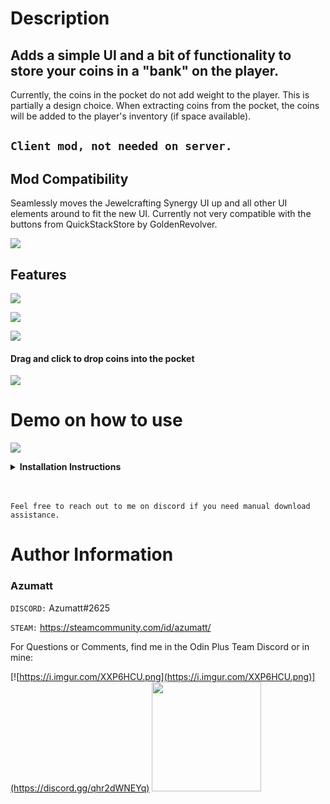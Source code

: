 # Description

## Adds a simple UI and a bit of functionality to store your coins in a "bank" on the player.

Currently, the coins in the pocket do not add weight to the player. This is partially a design choice. When extracting coins from the pocket, the coins will be added to the player's inventory (if space available).

`Client mod, not needed on server.`
---

## Mod Compatibility

Seamlessly moves the Jewelcrafting Synergy UI up and all other UI elements around to fit the new UI. Currently not very
compatible with the buttons from QuickStackStore by GoldenRevolver.

![](https://i.imgur.com/ZEs4ari.png)

## Features

![](https://i.imgur.com/o8VuR0K.png)

![](https://i.imgur.com/Uro1yyk.png)

![](https://i.imgur.com/v940vbY.png)

#### **Drag and click to drop coins into the pocket**

![](https://i.imgur.com/kHaYgtM.png)

# Demo on how to use

![](https://i.imgur.com/DHD3ogl.gif)

<details>
<summary><b>Installation Instructions</b></summary>

***You must have BepInEx installed correctly! I can not stress this enough.***

### Manual Installation

`Note: (Manual installation is likely how you have to do this on a server, make sure BepInEx is installed on the server correctly)`

1. **Download the latest release of BepInEx.**
2. **Extract the contents of the zip file to your game's root folder.**
3. **Download the latest release of CurrencyPocket from Thunderstore.io.**
4. **Extract the contents of the zip file to the `BepInEx/plugins` folder.**
5. **Launch the game.**

### Installation through r2modman or Thunderstore Mod Manager

1. **Install [r2modman](https://valheim.thunderstore.io/package/ebkr/r2modman/)
   or [Thunderstore Mod Manager](https://www.overwolf.com/app/Thunderstore-Thunderstore_Mod_Manager).**

   > For r2modman, you can also install it through the Thunderstore site.
   ![](https://i.imgur.com/s4X4rEs.png "r2modman Download")

   > For Thunderstore Mod Manager, you can also install it through the Overwolf app store
   ![](https://i.imgur.com/HQLZFp4.png "Thunderstore Mod Manager Download")
2. **Open the Mod Manager and search for "CurrencyPocket" under the Online
   tab. `Note: You can also search for "Azumatt" to find all my mods.`**

   `The image below shows VikingShip as an example, but it was easier to reuse the image.`

   ![](https://i.imgur.com/5CR5XKu.png)

3. **Click the Download button to install the mod.**
4. **Launch the game.**

</details>

<br>
<br>

`Feel free to reach out to me on discord if you need manual download assistance.`

# Author Information

### Azumatt

`DISCORD:` Azumatt#2625

`STEAM:` https://steamcommunity.com/id/azumatt/

For Questions or Comments, find me in the Odin Plus Team Discord or in mine:

[![https://i.imgur.com/XXP6HCU.png](https://i.imgur.com/XXP6HCU.png)](https://discord.gg/qhr2dWNEYq)
<a href="https://discord.gg/pdHgy6Bsng"><img src="https://i.imgur.com/Xlcbmm9.png" href="https://discord.gg/pdHgy6Bsng" width="175" height="175"></a>